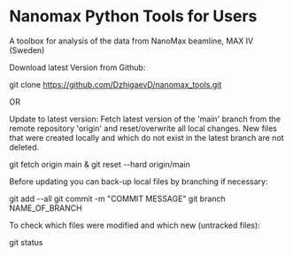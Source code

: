 # Nanomax Python Tools for Users
A toolbox for analysis of the data from NanoMax beamline, MAX IV (Sweden)

Download latest Version from Github:

git clone https://github.com/DzhigaevD/nanomax_tools.git

OR

Update to latest version: Fetch latest version of the 'main' branch from the remote repository 'origin' and reset/overwrite all local changes. New files that were created locally and which do not exist in the latest branch are not deleted.

git fetch origin main & git reset --hard origin/main

Before updating you can back-up local files by branching if necessary:

git add --all git commit -m "COMMIT MESSAGE" git branch NAME_OF_BRANCH

To check which files were modified and which new (untracked files):

git status
